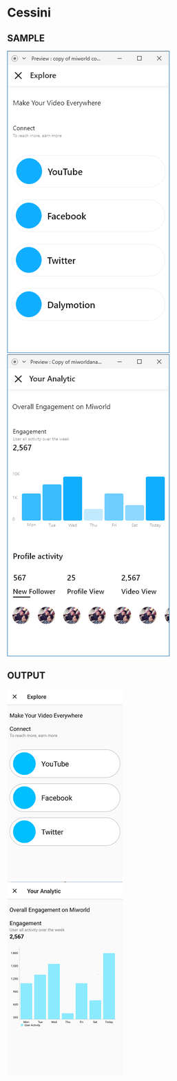 # Cessini

## SAMPLE

![Connect](images/sample/miworld_connect.PNG) ![Analysis](images/sample/miworld_analysis.PNG)


## OUTPUT

![Connect](images/output/miworld_connect.png) ![Analysis](images/output/miworld_analysis.png)